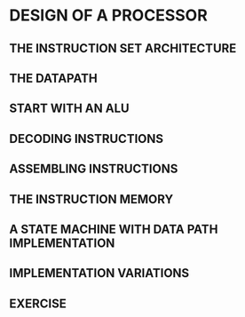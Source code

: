 # DESIGN OF A PROCESSOR
## THE INSTRUCTION SET ARCHITECTURE
## THE DATAPATH
## START WITH AN ALU
## DECODING INSTRUCTIONS
## ASSEMBLING INSTRUCTIONS
## THE INSTRUCTION MEMORY
## A STATE MACHINE WITH DATA PATH IMPLEMENTATION
## IMPLEMENTATION VARIATIONS
## EXERCISE
